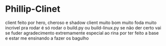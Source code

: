 # Phillip-Clinet
client feito por hero, cheroso e shadow
client muito bom
muito foda
muito incrivel
pra rodar é só rodar o build.py ou build-linux.py
se não der certo vai se fuder
agradecimento extremamente especial ao rina por ter feito a base e estar me ensinando a fazer os bagulho
